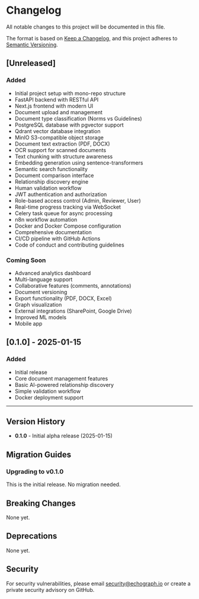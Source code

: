 # Changelog

All notable changes to this project will be documented in this file.

The format is based on [Keep a Changelog](https://keepachangelog.com/en/1.0.0/),
and this project adheres to [Semantic Versioning](https://semver.org/spec/v2.0.0.html).

## [Unreleased]

### Added
- Initial project setup with mono-repo structure
- FastAPI backend with RESTful API
- Next.js frontend with modern UI
- Document upload and management
- Document type classification (Norms vs Guidelines)
- PostgreSQL database with pgvector support
- Qdrant vector database integration
- MinIO S3-compatible object storage
- Document text extraction (PDF, DOCX)
- OCR support for scanned documents
- Text chunking with structure awareness
- Embedding generation using sentence-transformers
- Semantic search functionality
- Document comparison interface
- Relationship discovery engine
- Human validation workflow
- JWT authentication and authorization
- Role-based access control (Admin, Reviewer, User)
- Real-time progress tracking via WebSocket
- Celery task queue for async processing
- n8n workflow automation
- Docker and Docker Compose configuration
- Comprehensive documentation
- CI/CD pipeline with GitHub Actions
- Code of conduct and contributing guidelines

### Coming Soon
- Advanced analytics dashboard
- Multi-language support
- Collaborative features (comments, annotations)
- Document versioning
- Export functionality (PDF, DOCX, Excel)
- Graph visualization
- External integrations (SharePoint, Google Drive)
- Improved ML models
- Mobile app

## [0.1.0] - 2025-01-15

### Added
- Initial release
- Core document management features
- Basic AI-powered relationship discovery
- Simple validation workflow
- Docker deployment support

---

## Version History

- **0.1.0** - Initial alpha release (2025-01-15)

## Migration Guides

### Upgrading to v0.1.0

This is the initial release. No migration needed.

## Breaking Changes

None yet.

## Deprecations

None yet.

## Security

For security vulnerabilities, please email security@echograph.io or create a private security advisory on GitHub.

